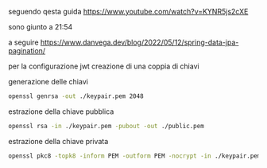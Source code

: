 seguendo qesta guida
https://www.youtube.com/watch?v=KYNR5js2cXE

sono giunto a 21:54


a seguire
https://www.danvega.dev/blog/2022/05/12/spring-data-jpa-pagination/



per la configurazione jwt
creazione di una coppia di chiavi

generazione delle chiavi
```bash
openssl genrsa -out ./keypair.pem 2048
```

estrazione della chiave pubblica
```bash
openssl rsa -in ./keypair.pem -pubout -out ./public.pem
```

estrazione della chiave privata
```bash
openssl pkc8 -topk8 -inform PEM -outform PEM -nocrypt -in ./keypair.pem -out ./private.pem
```


